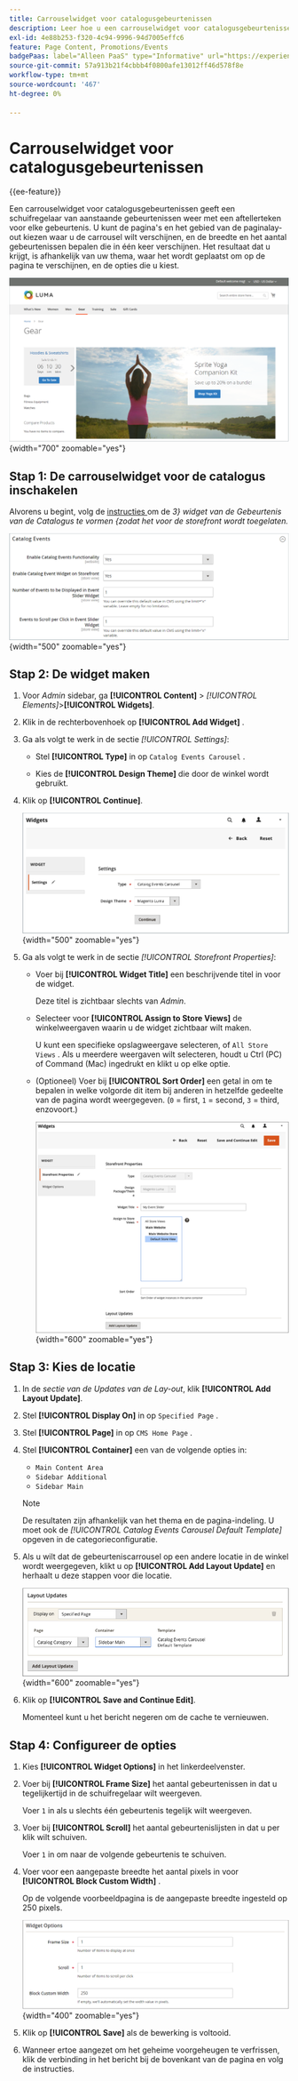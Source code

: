 ```yaml
---
title: Carrouselwidget voor catalogusgebeurtenissen
description: Leer hoe u een carrouselwidget voor catalogusgebeurtenissen kunt gebruiken om een schuifregelaar voor aanstaande gebeurtenissen op een pagina weer te geven.
exl-id: 4e88b253-f320-4c94-9996-94d7005effc6
feature: Page Content, Promotions/Events
badgePaas: label="Alleen PaaS" type="Informative" url="https://experienceleague.adobe.com/nl/docs/commerce/user-guides/product-solutions" tooltip="Is alleen van toepassing op Adobe Commerce op Cloud-projecten (door Adobe beheerde PaaS-infrastructuur) en op projecten in het veld."
source-git-commit: 57a913b21f4cbbb4f0800afe13012ff46d578f8e
workflow-type: tm+mt
source-wordcount: '467'
ht-degree: 0%

---
```


# Carrouselwidget voor catalogusgebeurtenissen

{{ee-feature}}

Een carrouselwidget voor catalogusgebeurtenissen geeft een schuifregelaar van aanstaande gebeurtenissen weer met een aftellerteken voor elke gebeurtenis. U kunt de pagina&#39;s en het gebied van de paginalay-out kiezen waar u de carrousel wilt verschijnen, en de breedte en het aantal gebeurtenissen bepalen die in één keer verschijnen. Het resultaat dat u krijgt, is afhankelijk van uw thema, waar het wordt geplaatst om op de pagina te verschijnen, en de opties die u kiest.

![ de carrousel van de Gebeurtenis in linkerzijbalk ](./assets/storefront-event-carousel-sidebar-gear.png){width="700" zoomable="yes"}

## Stap 1: De carrouselwidget voor de catalogus inschakelen

Alvorens u begint, volg de [ instructies ](../merchandising-promotions/event-configure.md) om de _3&rbrace; widget van de Gebeurtenis van de Catalogus te vormen &lbrace;zodat het voor de storefront wordt toegelaten._

![ de gebeurtenisconfiguratie van de Catalogus ](./assets/config-catalog-catalog-events-1.png){width="500" zoomable="yes"}

## Stap 2: De widget maken

1. Voor _Admin_ sidebar, ga **[!UICONTROL Content]** > _[!UICONTROL Elements]_>**[!UICONTROL Widgets]**.

1. Klik in de rechterbovenhoek op **[!UICONTROL Add Widget]** .

1. Ga als volgt te werk in de sectie _[!UICONTROL Settings]_:

   - Stel **[!UICONTROL Type]** in op `Catalog Events Carousel` .

   - Kies de **[!UICONTROL Design Theme]** die door de winkel wordt gebruikt.

1. Klik op **[!UICONTROL Continue]**.

   ![ montages van Widget voor een gebeurteniscarrousel ](./assets/widget-event-carousel-settings.png){width="500" zoomable="yes"}

1. Ga als volgt te werk in de sectie _[!UICONTROL Storefront Properties]_:

   - Voer bij **[!UICONTROL Widget Title]** een beschrijvende titel in voor de widget.

     Deze titel is zichtbaar slechts van _Admin_.

   - Selecteer voor **[!UICONTROL Assign to Store Views]** de winkelweergaven waarin u de widget zichtbaar wilt maken.

     U kunt een specifieke opslagweergave selecteren, of `All Store Views` . Als u meerdere weergaven wilt selecteren, houdt u Ctrl (PC) of Command (Mac) ingedrukt en klikt u op elke optie.

   - (Optioneel) Voer bij **[!UICONTROL Sort Order]** een getal in om te bepalen in welke volgorde dit item bij anderen in hetzelfde gedeelte van de pagina wordt weergegeven. (`0` = first, `1` = second, `3` = third, enzovoort.)

     ![ de storefront eigenschappen van Widget ](./assets/widget-event-carousel-storefront-properties.png){width="600" zoomable="yes"}

## Stap 3: Kies de locatie

1. In de _sectie van de Updates van de Lay-out_, klik **[!UICONTROL Add Layout Update]**.

1. Stel **[!UICONTROL Display On]** in op `Specified Page` .

1. Stel **[!UICONTROL Page]** in op `CMS Home Page` .

1. Stel **[!UICONTROL Container]** een van de volgende opties in:

   - `Main Content Area`
   - `Sidebar Additional`
   - `Sidebar Main`

   >[!NOTE]
   >
   >De resultaten zijn afhankelijk van het thema en de pagina-indeling. U moet ook de _[!UICONTROL Catalog Events Carousel Default Template]_&#x200B;opgeven in de categorieconfiguratie.

1. Als u wilt dat de gebeurteniscarrousel op een andere locatie in de winkel wordt weergegeven, klikt u op **[!UICONTROL Add Layout Update]** en herhaalt u deze stappen voor die locatie.

   ![ de updates van de Lay-out ](./assets/widget-event-carousel-layout-updates-catalog-category-sidebar.png){width="600" zoomable="yes"}

1. Klik op **[!UICONTROL Save and Continue Edit]**.

   Momenteel kunt u het bericht negeren om de cache te vernieuwen.

## Stap 4: Configureer de opties

1. Kies **[!UICONTROL Widget Options]** in het linkerdeelvenster.

1. Voer bij **[!UICONTROL Frame Size]** het aantal gebeurtenissen in dat u tegelijkertijd in de schuifregelaar wilt weergeven.

   Voer `1` in als u slechts één gebeurtenis tegelijk wilt weergeven.

1. Voer bij **[!UICONTROL Scroll]** het aantal gebeurtenislijsten in dat u per klik wilt schuiven.

   Voer `1` in om naar de volgende gebeurtenis te schuiven.

1. Voer voor een aangepaste breedte het aantal pixels in voor **[!UICONTROL Block Custom Width]** .

   Op de volgende voorbeeldpagina is de aangepaste breedte ingesteld op 250 pixels.

   ![ de opties van de breedte van de Douane widget ](./assets/widget-options-custom-width.png){width="400" zoomable="yes"}

1. Klik op **[!UICONTROL Save]** als de bewerking is voltooid.

1. Wanneer ertoe aangezet om het geheime voorgeheugen te verfrissen, klik de verbinding in het bericht bij de bovenkant van de pagina en volg de instructies.
